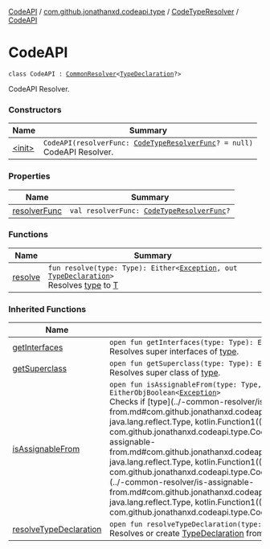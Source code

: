[CodeAPI](../../../index.md) / [com.github.jonathanxd.codeapi.type](../../index.md) / [CodeTypeResolver](../index.md) / [CodeAPI](.)

# CodeAPI

`class CodeAPI : `[`CommonResolver`](../-common-resolver/index.md)`<`[`TypeDeclaration`](../../../com.github.jonathanxd.codeapi.base/-type-declaration/index.md)`?>`

CodeAPI Resolver.

### Constructors

| Name | Summary |
|---|---|
| [&lt;init&gt;](-init-.md) | `CodeAPI(resolverFunc: `[`CodeTypeResolverFunc`](../../../com.github.jonathanxd.codeapi.util/-code-type-resolver-func/index.md)`? = null)`<br>CodeAPI Resolver. |

### Properties

| Name | Summary |
|---|---|
| [resolverFunc](resolver-func.md) | `val resolverFunc: `[`CodeTypeResolverFunc`](../../../com.github.jonathanxd.codeapi.util/-code-type-resolver-func/index.md)`?` |

### Functions

| Name | Summary |
|---|---|
| [resolve](resolve.md) | `fun resolve(type: Type): Either<`[`Exception`](https://kotlinlang.org/api/latest/jvm/stdlib/kotlin/-exception/index.html)`, out `[`TypeDeclaration`](../../../com.github.jonathanxd.codeapi.base/-type-declaration/index.md)`>`<br>Resolves [type](resolve.md#com.github.jonathanxd.codeapi.type.CodeTypeResolver.CodeAPI$resolve(java.lang.reflect.Type)/type) to [T](#) |

### Inherited Functions

| Name | Summary |
|---|---|
| [getInterfaces](../-common-resolver/get-interfaces.md) | `open fun getInterfaces(type: Type): Either<`[`Exception`](https://kotlinlang.org/api/latest/jvm/stdlib/kotlin/-exception/index.html)`, `[`List`](https://kotlinlang.org/api/latest/jvm/stdlib/kotlin.collections/-list/index.html)`<Type>>`<br>Resolves super interfaces of [type](../-common-resolver/get-interfaces.md#com.github.jonathanxd.codeapi.type.CodeTypeResolver.CommonResolver$getInterfaces(java.lang.reflect.Type)/type). |
| [getSuperclass](../-common-resolver/get-superclass.md) | `open fun getSuperclass(type: Type): Either<`[`Exception`](https://kotlinlang.org/api/latest/jvm/stdlib/kotlin/-exception/index.html)`, Type?>`<br>Resolves super class of [type](../-common-resolver/get-superclass.md#com.github.jonathanxd.codeapi.type.CodeTypeResolver.CommonResolver$getSuperclass(java.lang.reflect.Type)/type). |
| [isAssignableFrom](../-common-resolver/is-assignable-from.md) | `open fun isAssignableFrom(type: Type, from: Type, resolverProvider: (Type) -> `[`CodeTypeResolver`](../index.md)`<*>): EitherObjBoolean<`[`Exception`](https://kotlinlang.org/api/latest/jvm/stdlib/kotlin/-exception/index.html)`>`<br>Checks if [type](../-common-resolver/is-assignable-from.md#com.github.jonathanxd.codeapi.type.CodeTypeResolver.CommonResolver$isAssignableFrom(java.lang.reflect.Type, java.lang.reflect.Type, kotlin.Function1((java.lang.reflect.Type, com.github.jonathanxd.codeapi.type.CodeTypeResolver((kotlin.Any)))))/type) is assignable [from](../-common-resolver/is-assignable-from.md#com.github.jonathanxd.codeapi.type.CodeTypeResolver.CommonResolver$isAssignableFrom(java.lang.reflect.Type, java.lang.reflect.Type, kotlin.Function1((java.lang.reflect.Type, com.github.jonathanxd.codeapi.type.CodeTypeResolver((kotlin.Any)))))/from) using resolvers provided by [resolverProvider](../-common-resolver/is-assignable-from.md#com.github.jonathanxd.codeapi.type.CodeTypeResolver.CommonResolver$isAssignableFrom(java.lang.reflect.Type, java.lang.reflect.Type, kotlin.Function1((java.lang.reflect.Type, com.github.jonathanxd.codeapi.type.CodeTypeResolver((kotlin.Any)))))/resolverProvider) |
| [resolveTypeDeclaration](../-common-resolver/resolve-type-declaration.md) | `open fun resolveTypeDeclaration(type: Type): Either<`[`Exception`](https://kotlinlang.org/api/latest/jvm/stdlib/kotlin/-exception/index.html)`, `[`TypeDeclaration`](../../../com.github.jonathanxd.codeapi.base/-type-declaration/index.md)`>`<br>Resolves or create [TypeDeclaration](../../../com.github.jonathanxd.codeapi.base/-type-declaration/index.md) from [type](../-common-resolver/resolve-type-declaration.md#com.github.jonathanxd.codeapi.type.CodeTypeResolver.CommonResolver$resolveTypeDeclaration(java.lang.reflect.Type)/type) structure and elements. |
